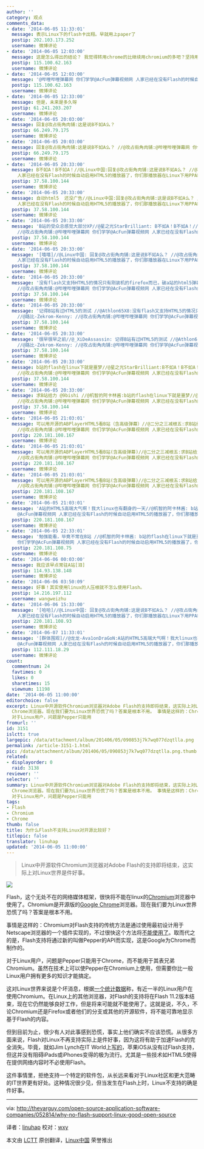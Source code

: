```yaml
---
author: ''
category: 观点
comments_data:
- date: '2014-06-05 11:33:01'
  message: 表示Linux下的flash卡出翔。早就用上paper了
  postip: 202.103.173.252
  username: 微博评论
- date: '2014-06-05 12:03:00'
  message: 这是怎么得出的结论？ 我觉得转用chrome的比继续用chromium的多吧？坚持用chromium的一定是懂得比一般linux用户多的那一部分
  postip: 115.100.62.163
  username: 微博评论
- date: '2014-06-05 12:03:00'
  message: '@哔哩哔哩弹幕网 你们学学@AcFun弹幕视频网 人家已经在没有Flash的时候自动启用HTML5的播放器了，你们那播放器在Linux下用PPAPI的Flash甚至还肯定会崩溃'
  postip: 115.100.62.163
  username: 微博评论
- date: '2014-06-05 12:33:00'
  message: 但是，未来是多久呀
  postip: 61.241.203.207
  username: 微博评论
- date: '2014-06-05 20:03:00'
  message: 回复@攻占街角肉铺:这是说B不如A么？
  postip: 66.249.79.175
  username: 微博评论
- date: '2014-06-05 20:03:00'
  message: 回复@攻占街角肉铺:这是说B不如A么？ //@攻占街角肉铺:@哔哩哔哩弹幕网 你们学学@AcFun弹幕视频网 人家已经在没有Flash的时候自动启用HTML5的播放器了，你们那播放器在Linux下用PPAPI的Flash甚至还肯定会崩溃
  postip: 66.249.79.175
  username: 微博评论
- date: '2014-06-05 20:33:00'
  message: B不如A！B不如A！//@Linux中国:回复@攻占街角肉铺:这是说B不如A么？ //@攻占街角肉铺:@哔哩哔哩弹幕网 你们学学@AcFun弹幕视频网
    人家已经在没有Flash的时候自动启用HTML5的播放器了，你们那播放器在Linux下用PPAPI的Flash甚至还肯定会崩溃
  postip: 37.58.100.144
  username: 微博评论
- date: '2014-06-05 20:33:00'
  message: 自动html5  还没广告//@Linux中国:回复@攻占街角肉铺:这是说B不如A么？ //@攻占街角肉铺:@哔哩哔哩弹幕网 你们学学@AcFun弹幕视频网
    人家已经在没有Flash的时候自动启用HTML5的播放器了，你们那播放器在Linux下用PPAPI的Flash甚至还肯定会崩溃
  postip: 37.58.100.144
  username: 微博评论
- date: '2014-06-05 20:33:00'
  message: 'B站的受众总感觉大部分XP//@星之光StarBrilliant: B不如A！B不如A！//@Linux中国:回复@攻占街角肉铺:这是说B不如A么？
    //@攻占街角肉铺:@哔哩哔哩弹幕网 你们学学@AcFun弹幕视频网 人家已经在没有Flash的时候自动启用HTML5的播放器了，你们那播放器在Linux下用PPAPI的Flash甚至还肯定会崩溃'
  postip: 37.58.100.144
  username: 微博评论
- date: '2014-06-05 20:33:00'
  message: '[嘻嘻]//@Linux中国: 回复@攻占街角肉铺:这是说B不如A么？ //@攻占街角肉铺:@哔哩哔哩弹幕网 你们学学@AcFun弹幕视频网
    人家已经在没有Flash的时候自动启用HTML5的播放器了，你们那播放器在Linux下用PPAPI的Flash甚至还肯定会崩溃'
  postip: 37.58.100.144
  username: 微博评论
- date: '2014-06-05 20:33:00'
  message: '没有flash又支持HTML5的情况只有刚装机的firefox而已，破a站的html5弹幕在移动设备根本用不了 //@路比-Zekrom-Kenny:
    //@攻占街角肉铺:@哔哩哔哩弹幕网 你们学学@AcFun弹幕视频网 人家已经在没有Flash的时候自动启用HTML5的播放器了，你们那播放器在Linux下用PPAPI的Flash甚至还肯定会崩溃'
  postip: 37.58.100.144
  username: 微博评论
- date: '2014-06-05 20:33:00'
  message: '记得B站有过HTML5的测试 //@Athlon65X8:没有flash又支持HTML5的情况只有刚装机的firefox而已，破a站的html5弹幕在移动设备根本用不了
    //@路比-Zekrom-Kenny: //@攻占街角肉铺:@哔哩哔哩弹幕网 你们学学@AcFun弹幕视频网 人家已经在没有Flash的时候自动启用HTML5的播放器了，你们那播放器在Linux下用PPA'
  postip: 37.58.100.144
  username: 微博评论
- date: '2014-06-05 20:33:00'
  message: '很早很早之前//@_XiDeAssassin: 记得B站有过HTML5的测试 //@Athlon65X8:没有flash又支持HTML5的情况只有刚装机的firefox而已，破a站的html5弹幕在移动设备根本用不了
    //@路比-Zekrom-Kenny: //@攻占街角肉铺:@哔哩哔哩弹幕网 你们学学@AcFun弹幕视频网 人家已经在没有Flash的时候自动启用HTML5的播放器'
  postip: 37.58.100.144
  username: 微博评论
- date: '2014-06-05 20:33:00'
  message: b站的flash在linux下就是噩梦//@星之光StarBrilliant:B不如A！B不如A！//@Linux中国:回复@攻占街角肉铺:这是说B不如A么？
    //@攻占街角肉铺:@哔哩哔哩弹幕网 你们学学@AcFun弹幕视频网 人家已经在没有Flash的时候自动启用HTML5的播放器了，你们那播放器在Linux下用PPAPI的Flash甚至还肯定会崩溃
  postip: 37.58.100.144
  username: 微博评论
- date: '2014-06-05 20:33:00'
  message: 求B站给力 @9bishi //@机智的阿卡林酱:b站的flash在linux下就是噩梦//@星之光StarBrilliant:B不如A！B不如A！//@Linux中国:回复@攻占街角肉铺:这是说B不如A么？
    //@攻占街角肉铺:@哔哩哔哩弹幕网 你们学学@AcFun弹幕视频网 人家已经在没有Flash的时候自动启用HTML5的播放器了，你们那播放器在Linux下用
  postip: 37.58.100.144
  username: 微博评论
- date: '2014-06-05 21:03:01'
  message: 可以用开源的ABPlayerHTML5看B站（含高级弹幕）//@二分之三减根五:求B站给力 @9bishi //@机智的阿卡林酱:b站的flash在linux下就是噩梦//@Linux中国:回复@攻占街角肉铺:这是说B不如A么？
    //@攻占街角肉铺:@哔哩哔哩弹幕网 你们学学@AcFun弹幕视频网 人家已经在没有Flash的时候自动启用HTML5的播放器了…
  postip: 220.181.108.167
  username: 微博评论
- date: '2014-06-05 21:03:01'
  message: 可以用开源的ABPlayerHTML5看B站(含高级弹幕)//@二分之三减根五:求B站给力 @9bishi //@机智的阿卡林酱:b站的flash在linux下就是噩梦//@Linux中国:回复@攻占街角肉铺:这是说B不如A么？
    //@攻占街角肉铺:@哔哩哔哩弹幕网 你们学学@AcFun弹幕视频网 人家已经在没有Flash的时候自动启用HTML5的播放器了…
  postip: 220.181.108.167
  username: 微博评论
- date: '2014-06-05 21:03:01'
  message: 可以用开源的ABPlayerHTML5看B站(含高级弹幕)//@二分之三减根五:求B站给力 @9bishi //@机智的阿卡林酱:b站的flash在linux下就是噩梦//@Linux中国:回复@攻占街角肉铺:这是说B不如A么？
    //@攻占街角肉铺:@哔哩哔哩弹幕网 你们学学@AcFun弹幕视频网 人家已经在没有Flash的时候自动启用HTML5的播放器了….
  postip: 220.181.108.167
  username: 微博评论
- date: '2014-06-05 21:03:01'
  message: 'A站的HTML5高端大气啊！我大linux也有翻身的一天//@机智的阿卡林酱: b站的flash在linux下就是噩梦//@Linux中国:回复@攻占街角肉铺:这是说B不如A么？
    @AcFun弹幕视频网 人家已经在没有Flash的时候自动启用HTML5的播放器了，你们那播放器在Linux下用PPAPI的Flash甚至还肯定会崩溃'
  postip: 220.181.108.167
  username: 微博评论
- date: '2014-06-05 22:33:01'
  message: '勉强能看，毕竟不常在B站 //@机智的阿卡林酱: b站的flash在linux下就是噩梦//@星之光StarBrilliant://@Linux中国:回复@攻占街角肉铺:这是说B不如A么//@哔哩哔哩弹幕网
    你们学学@AcFun弹幕视频网 人家已经在没有Flash的时候自动启用HTML5的播放器了，你们那播放器在Linux下用PPAPI的Flash甚至还会崩溃'
  postip: 220.181.108.75
  username: 微博评论
- date: '2014-06-06 00:03:00'
  message: 我应该早点常驻A站[泪]
  postip: 114.93.138.148
  username: 微博评论
- date: '2014-06-06 03:50:09'
  message: 好事！其实使用linux的人压根就不怎么使用Flash。
  postip: 14.216.197.112
  username: wangweizhu
- date: '2014-06-06 15:33:00'
  message: '[哈哈]//@Linux中国: 回复@攻占街角肉铺:这是说B不如A么？ //@攻占街角肉铺:@哔哩哔哩弹幕网 你们学学@AcFun弹幕视频网
    人家已经在没有Flash的时候自动启用HTML5的播放器了，你们那播放器在Linux下用PPAPI的Flash甚至还肯定会崩溃'
  postip: 220.181.108.93
  username: 微博评论
- date: '2014-06-07 11:33:01'
  message: '[群体围观]//@龙龙-Ava1onDraGoN:A站的HTML5高端大气啊！我大linux也有翻身的一天//@机智的阿卡林酱: b站的flash在linux下就是噩梦//@Linux中国:这是说B不如A么？
    @AcFun弹幕视频网 人家已经在没有Flash的时候自动启用HTML5的播放器了，你们那播放器在Linux下用PPAPI的Flash甚至还肯定会崩溃'
  postip: 112.111.18.29
  username: 微博评论
count:
  commentnum: 24
  favtimes: 0
  likes: 0
  sharetimes: 15
  viewnum: 11198
date: '2014-06-05 11:00:00'
editorchoice: false
excerpt: Linux中开源软件Chromium浏览器对Adobe Flash的支持即将结束，这实际上对Linux世界是件好事。   Flash，这个无处不在的网络媒体框架，很快将不能在linux的Chromium浏览器中使用了。Chromium是开源版的Google
  Chrome浏览器。现在我们要为Linux世界恐慌了吗？答案是根本不用。 事情是这样的：Chromium对Flash支持的传统方法是通过使用最初设计用于Netscape浏览器的一个插件实现的，不过很快这个方法将不能使用了。取而代之的是，Flash支持将通过新的叫做Pepper的API而实现，这是Google为Chrome而制作的。
  对于Linux用户，问题是Pepper只能用
fromurl: ''
id: 3151
islctt: true
largepic: /data/attachment/album/201406/05/090853j7k7wq077dzqtlla.png
permalink: /article-3151-1.html
pic: /data/attachment/album/201406/05/090853j7k7wq077dzqtlla.png.thumb.jpg
related:
- displayorder: 0
  raid: 3138
reviewer: ''
selector: ''
summary: Linux中开源软件Chromium浏览器对Adobe Flash的支持即将结束，这实际上对Linux世界是件好事。   Flash，这个无处不在的网络媒体框架，很快将不能在linux的Chromium浏览器中使用了。Chromium是开源版的Google
  Chrome浏览器。现在我们要为Linux世界恐慌了吗？答案是根本不用。 事情是这样的：Chromium对Flash支持的传统方法是通过使用最初设计用于Netscape浏览器的一个插件实现的，不过很快这个方法将不能使用了。取而代之的是，Flash支持将通过新的叫做Pepper的API而实现，这是Google为Chrome而制作的。
  对于Linux用户，问题是Pepper只能用
tags:
- Flash
- Chromium
- Chrome
thumb: false
title: 为什么Flash不支持Linux对开源比较好？
titlepic: false
translator: linuhap
updated: '2014-06-05 11:00:00'
---
```



> 
> Linux中开源软件Chromium浏览器对Adobe Flash的支持即将结束，这实际上对Linux世界是件好事。
> 
> 
> 


![](/data/attachment/album/201406/05/090853j7k7wq077dzqtlla.png)


Flash，这个无处不在的网络媒体框架，很快将不能在linux的[Chromium](http://www.chromium.org/)浏览器中使用了。Chromium是开源版的[Google Chrome](https://www.google.com/intl/en-US/chrome/browser/)浏览器。现在我们要为Linux世界恐慌了吗？答案是根本不用。


事情是这样的：Chromium对Flash支持的传统方法是通过使用最初设计用于Netscape浏览器的一个插件实现的，不过很快这个方法将[不能使用了](http://www.techrepublic.com/article/browsers-will-flash-linux-into-the-future-or-drag-it-into-the-past/#.)。取而代之的是，Flash支持将通过新的叫做Pepper的API而实现，这是Google为Chrome而制作的。


对于Linux用户，问题是Pepper只能用于Chrome，而不能用于其表兄弟Chromium。虽然在技术上可以使Pepper在Chromium上使用，但需要你比一般Linux用户拥有更多的知识才能搞定。


这对Linux世界来说是个坏消息，根据[一个统计数据](http://www.techrepublic.com/article/browsers-will-flash-linux-into-the-future-or-drag-it-into-the-past/#.)称，有近一半的Linux用户在使用Chromium。在Linux上的其他浏览器，对Flash的支持将在Flash 11.2版本结束，现在它仍然能够良好工作，但是将来可能就不能使用了。这就是说，不久，不论Chromium还是Firefox或者他们的分支或其他的开源软件，将不能可靠地显示基于Flash的内容。


但到目前为止，很少有人对此事感到恐慌，事实上他们确实不应该恐慌。从很多方面来说，Flash对Linux不再支持实际上是件好事，因为这将有助于加速Flash的完全消失。毕竟，就如Jim Lynch在IT World上[写的](http://www.itworld.com/open-source/420319/adobe-flash-critical-future-linux)，苹果iOS从没有过Flash支持，但这并没有阻碍iPads或iPhones变得的极为流行。尤其是一些技术如HTML5使得在提供网络内容时不必使用Flash。


这件事情里，拒绝支持一个特定的软件包，从长远来看对于Linux社区和更大范畴的IT世界更有好处。这种情况很少见，但当发生在Flash上时，Linux不支持的确是件好事。




---


via: <http://thevarguy.com/open-source-application-software-companies/052814/why-no-flash-support-linux-good-open-source>


译者：[linuhap](https://github.com/linuhap) 校对：[wxy](https://github.com/wxy)


本文由 [LCTT](https://github.com/LCTT/TranslateProject) 原创翻译，[Linux中国](http://linux.cn/) 荣誉推出